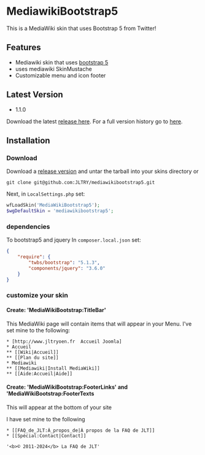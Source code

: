 # MediawikiBootstrap5
This is a MediaWiki skin that uses Bootstrap 5 from Twitter! 

## Features
* Mediawiki skin that uses [bootstrap 5][1]
* uses mediawiki SkinMustache
* Customizable menu and icon footer

## Latest Version
* 1.1.0
    
Download the latest [release here][2]. For a full version history go to [here][3].

## Installation
### Download
Download a [release version][2] and untar the tarball into your skins directory
or 
```
git clone git@github.com:JLTRY/mediawikibootstrap5.git
```

Next, in `LocalSettings.php` set:

```php
wfLoadSkin('MediaWikiBootstrap5');
$wgDefaultSkin = 'mediawikibootstrap5';
```

### dependencies
To bootstrap5 and jquery
In `composer.local.json` set:
```json
{
	"require": {        
		"twbs/bootstrap": "5.1.3",
		"components/jquery": "3.6.0"
	}
}
```

### customize your skin
#### Create: 'MediaWikiBootstrap:TitleBar'
This MediaWiki page will contain items that will appear in your Menu. 
 I've set mine to the following:

```
* [http://www.jltryoen.fr  Accueil Joomla]
* Accueil
** [[Wiki|Accueil]]
** [[Plan du site]]
* Mediawiki
** [[Mediawiki|Install MediaWiki]]
** [[Aide:Accueil|Aide]]
```
#### Create: 'MediaWikiBootstrap:FooterLinks' and 'MediaWikiBootstrap:FooterTexts
This will appear at the bottom of your site

I have set mine to the following
```
* [[FAQ_de_JLT:À_propos_de|À propos de la FAQ de JLT]]
* [[Spécial:Contact|Contact]]

'<b>© 2011-2024</b> La FAQ de JLT'
```

[1]: https://getbootstrap.com/docs/5.0/getting-started/introduction/
[2]: https://github.com/JLTRY/mediawikibootstrap/releases/tag/V1.1.0
[3]: https://github.com/JLTRY/mediawikibootstrap/
